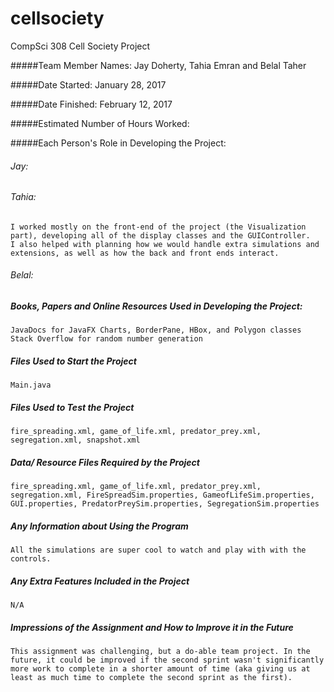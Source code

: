 # cellsociety

CompSci 308 Cell Society Project

#####Team Member Names: Jay Doherty, Tahia Emran and Belal Taher 

#####Date Started: January 28, 2017

#####Date Finished: February 12, 2017

#####Estimated Number of Hours Worked: 

#####Each Person's Role in Developing the Project:
###### Jay:

###### Tahia:
	I worked mostly on the front-end of the project (the Visualization part), developing all of the display classes and the GUIController. 
	I also helped with planning how we would handle extra simulations and extensions, as well as how the back and front ends interact. 
	
###### Belal:

##### Books, Papers and Online Resources Used in Developing the Project: 
	JavaDocs for JavaFX Charts, BorderPane, HBox, and Polygon classes
	Stack Overflow for random number generation
	
##### Files Used to Start the Project
	Main.java 

##### Files Used to Test the Project 
	fire_spreading.xml, game_of_life.xml, predator_prey.xml, segregation.xml, snapshot.xml 
	
##### Data/ Resource Files Required by the Project
	fire_spreading.xml, game_of_life.xml, predator_prey.xml, segregation.xml, FireSpreadSim.properties, GameofLifeSim.properties, GUI.properties, PredatorPreySim.properties, SegregationSim.properties
	
##### Any Information about Using the Program 
	All the simulations are super cool to watch and play with with the controls. 

##### Any Extra Features Included in the Project
	N/A

##### Impressions of the Assignment and How to Improve it in the Future
	This assignment was challenging, but a do-able team project. In the future, it could be improved if the second sprint wasn't significantly more work to complete in a shorter amount of time (aka giving us at least as much time to complete the second sprint as the first). 

